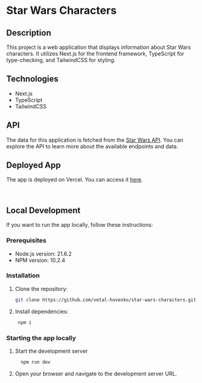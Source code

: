# Star Wars Characters

## Description
This project is a web application that displays information about Star Wars characters. It utilizes Next.js for the frontend framework, TypeScript for type-checking, and TailwindCSS for styling.

## Technologies
- Next.js
- TypeScript
- TailwindCSS

## API
The data for this application is fetched from the [Star Wars API](https://sw-api.starnavi.io/). You can explore the API to learn more about the available endpoints and data.

## Deployed App
The app is deployed on Vercel. You can access it [here](https://star-wars-characters-63sq.vercel.app/).

<br />

## Local Development
If you want to run the app locally, follow these instructions:

### Prerequisites
- Node.js version: 21.6.2
- NPM version: 10.2.4

### Installation
1. Clone the repository:
   ```bash
   git clone https://github.com/vetal-hovenko/star-wars-characters.git
2. Install dependencies:
   ```bash
    npm i

### Starting the app locally
1. Start the development server
    ```bash
      npm run dev
2. Open your browser and navigate to the development server URL.
